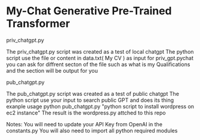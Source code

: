 # My-Chat Generative Pre-Trained Transformer

priv_chatgpt.py

The priv_chatgpt.py script was created as a test of local chatgpt
The python script use the file or content in data.txt( My CV ) as input for priv_gpt.pychat
you can ask for diffrent secton of the file such as what is my Qualifications and the section will be output for you

pub_chatgpt.py

The pub_chatgpt.py script was created as a test of public chatgpt
The python script use your input to search public GPT and does its thing
exanple usage  python pub_chatgpt.py "python script to install wordpress on ec2 instance"
The result is the wordpress.py attched to this repo


Notes:  You will need to update your API Key from OpenAI in the constants.py
 You will also need to import all python required modules
